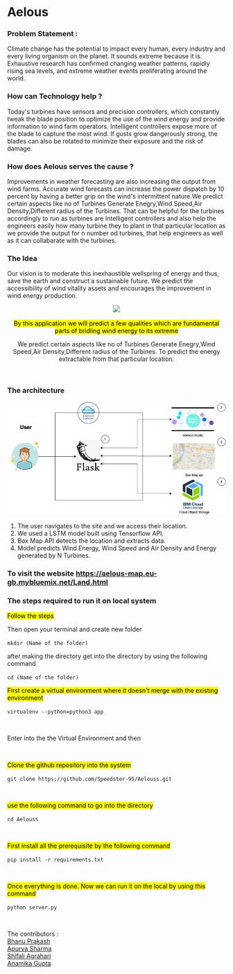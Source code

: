 # Aelous
### Problem Statement : 
Climate change has the potential to impact every human, every industry and every living organism on the planet. It sounds extreme because it is. Exhaustive research has confirmed changing weather patterns, rapidly rising sea levels, and extreme weather events proliferating around the world.
### How can Technology help ? 
Today's turbines have sensors and precision controllers, which constantly tweak the blade position to optimize the use of the wind energy and provide information to wind farm operators. Intelligent controllers expose more of the blade to capture the most wind. If gusts grow dangerously strong, the blades can also be rotated to minimize their exposure and the risk of damage.
### How does Aelous serves the cause ?
Improvements in weather forecasting are also increasing the output from wind farms. Accurate wind forecasts can increase the power dispatch by 10 percent by having a better grip on the wind's intermittent nature.We predict certain aspects like no of Turbines Generate Enegry,Wind Speed,Air Density,Different radius of the Turbines. That can be helpful for the turbines accordingly to run as turbines are Intelligent controllers and also help the engineers easily how many turbine they to plant in that particular location as we provide the output for n number od turbines, that help engineers as well as it can collabarate with the turbines. 
### The Idea
Our vision is to moderate this inexhaustible wellspring of energy and thus, save the earth and construct a sustainable future.
We predict the accessibility of wind vitality assets and encourages the improvement in wind energy production. 
<p  align="center"><img  src = "https://github.com/Apurva-tech/Aelouss/blob/master/templates/intro.gif"></p>
<p  align="center">
<mark>By this application we will predict a few qualities which are fundamental parts of bridling wind energy to its extreme</mark>
<p  align="center">We predict certain aspects like no of Turbines Generate Enegry,Wind Speed,Air Density,Different radius of the Turbines. To predict the energy extractable from that particular location. </p><br>
</p>

### The architecture 

![Video transcription/translation app](https://github.com/Apurva-tech/Aelouss/blob/master/templates/Untitled%20Diagram-4.png)

1. The user navigates to the site and we access their location.
2. We used a LSTM model built using Tensorflow API.
3. Box Map API detects the location and extracts data.
4. Model predicts Wind Energy, Wind Speed and Air Density and Energy generated by N Turbines.

### To visit the website  https://aelous-map.eu-gb.mybluemix.net/Land.html


### The steps required to run it on local system

<mark>Follow the steps</mark>
  <p>Then open your terminal and create new folder<br>
  
  ```mkdir (Name of the folder)```<br>
  
  after making the directory get into the directory by using the following command<br>
  
  ```cd (Name of the folder)```
  </p>
  

<p>
  <mark>First create a virtual environment where it doesn't merge with the existing environment</mark>
<p>
  
  ```virtualenv --python=python3 app```

</p><br>

<p>Enter into the the Virtual Environment and then</p><br>

<mark>Clone the github repository into the system</mark><br>
  <p>
    
   ```git clone https://github.com/Speedster-95/Aelouss.git```
    
</p><br>

<mark>use the following command to go into the directory </mark>
<p>
  
  ```cd Aelouss```
  
 </p><br>
 
<mark> First install all the prerequisite by the following command</mark>
<p>
  
  ```pip install -r requirements.txt```

</p><br>

<mark> Once everything is done. Now we can run it on the local by using this command</mark>

<p>
  
  ```python server.py```
  
</p><br>  


The contributors : <br>
[Bhanu Prakash](https://www.linkedin.com/in/chittampalli-bhanu-prakash-72a7071b1/)<br>
[Apurva Sharma](http://linkedin.com/in/apurva-sharma-46a091190)<br>
[Shifali Agrahari](http://127.0.0.1:5000/www.linkedin.com/in/shifali-agrahari-5b1495196)<br>
[Anamika Gupta](http://127.0.0.1:5000/linkedin.com/in/anamika-gupta-a69a27183)<br>
